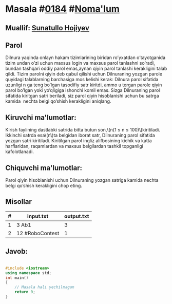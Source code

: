 
<h1>Masala #<a href="https://robocontest.uz/tasks/0184">0184</a> #<a href="https://robocontest.uz/tasks?category=1">Noma'lum</a></h1>
<h2> Muallif: <a href="https://robocontest.uz/profile/sunnat">Sunatullo Hojiyev</a></h2>
<h2>Parol</h2>
<p>Dilnura yaqinda onlayn hakam tizimlarining biridan ro’yxatdan o’tayotganida tizim undan o’zi uchun maxsus login va maxsus parol tanlashni so’radi, bundan tashqari oddiy parol emas,aynan qiyin parol tanlashi kerakligini talab qildi. Tizim parolni qiyin deb qabul qilishi uchun Dilnuraning yozgan parole quyidagi talablarning barchasiga mos kelishi kerak:
Dilnura parol sifatida uzunligi n ga teng bo’lgan tasodifiy satr kiritdi, ammo u tergan parole qiyin parol bo’lgan yoki yo’qligiga ishonchi komil emas. Sizga Dilnuraning parol sifatida kiritgan satri beriladi, siz parol qiyin hisoblanishi uchun bu satrga kamida  nechta belgi qo’shish kerakligini aniqlang.</p>
<h2>Kiruvchi ma'lumotlar:</h2>
<p>Kirish faylining dastlabki satrida bitta butun son,\(n(1 ≤ n ≤ 100)\)kiritiladi. Ikkinchi satrda esa\(n\)ta belgidan iborat satr, Dilnuraning parol sifatida yozgan satri kiritiladi. Kiritilgan parol ingliz alifbosining kichik va katta harflaridan, raqamlardan va maxsus belgilardan tashkil topganligi kafolotlanadi.</p>
<h2>Chiquvchi ma'lumotlar:</h2>
<p>Parol qiyin hisoblanishi uchun Dilnuraning yozgan satriga kamida nechta belgi qo’shish kerakligini chop eting.</p>
<h2>Misollar</h2>
<table>
    <thead>
        <tr>
            <th>#</th>
            <th>input.txt</th>
            <th>output.txt</th>
        </tr>
    </thead>
    <tbody>
            <tr>
                <td>1</td>
                <td>3
Ab1</td>
                <td>3</td>
            </tr>
            <tr>
                <td>2</td>
                <td>12
#RoboContest</td>
                <td>1</td>
            </tr>
    </tbody>
    </table>
    
<h2>Javob:</h2>

######
```cpp
#include <iostream>
using namespace std;
int main()
{
    // Masala hali yechilmagan
    return 0;
}
```
